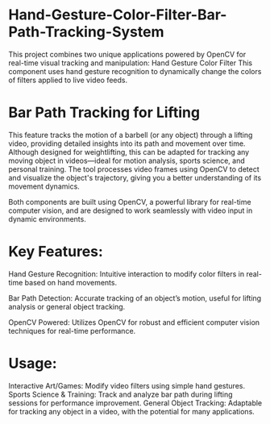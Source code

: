 # Hand-Gesture-Color-Filter-Bar-Path-Tracking-System
This project combines two unique applications powered by OpenCV for real-time visual tracking and manipulation:
Hand Gesture Color Filter
This component uses hand gesture recognition to dynamically change the colors of filters applied to live video feeds.

 # Bar Path Tracking for Lifting
This feature tracks the motion of a barbell (or any object) through a lifting video, providing detailed insights into its path and movement over time. Although designed for weightlifting, this can be adapted for tracking any moving object in videos—ideal for motion analysis, sports science, and personal training. The tool processes video frames using OpenCV to detect and visualize the object's trajectory, giving you a better understanding of its movement dynamics.

Both components are built using OpenCV, a powerful library for real-time computer vision, and are designed to work seamlessly with video input in dynamic environments.

# Key Features:
Hand Gesture Recognition: Intuitive interaction to modify color filters in real-time based on hand movements.

Bar Path Detection: Accurate tracking of an object’s motion, useful for lifting analysis or general object tracking.

OpenCV Powered: Utilizes OpenCV for robust and efficient computer vision techniques for real-time performance.

# Usage:
Interactive Art/Games: Modify video filters using simple hand gestures.
Sports Science & Training: Track and analyze bar path during lifting sessions for performance improvement.
General Object Tracking: Adaptable for tracking any object in a video, with the potential for many applications.
